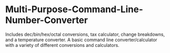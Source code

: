 # Multi-Purpose-Command-Line-Number-Converter
Includes dec/bin/hex/octal conversions, tax calculator, change breakdowns, and a temperature converter.
A basic command line converter/calculator with a variety of different conversions and calculators. 
